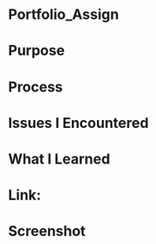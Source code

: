 # Portfolio_Assign 

# Purpose 

# Process 

# Issues I Encountered 

# What I Learned 

# Link:

# Screenshot

